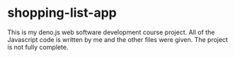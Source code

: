 # shopping-list-app

This is my deno.js web software development course project.
All of the Javascript code is written by me and the other files were given.
The project is not fully complete.
